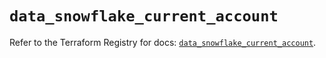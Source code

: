 # `data_snowflake_current_account`

Refer to the Terraform Registry for docs: [`data_snowflake_current_account`](https://registry.terraform.io/providers/snowflakedb/snowflake/2.5.0/docs/data-sources/current_account).
